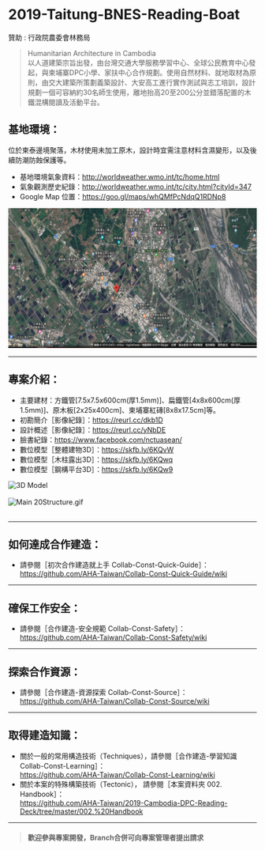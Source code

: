 # 2019-Taitung-BNES-Reading-Boat
贊助 : 行政院農委會林務局

>Humanitarian Architecture in Cambodia<br/>
>以人道建築宗旨出發，由台灣交通大學服務學習中心、全球公民教育中心發起，與柬埔寨DPC小學、家扶中心合作規劃。使用自然材料、就地取材為原則，由交大建築所策劃義築設計、大安高工進行實作測試與志工培訓，設計規劃一個可容納約30名師生使用，離地抬高20至200公分並錯落配置的木鐵混構閱讀及活動平台。<br/>

## 基地環境：<br/>
位於柬泰邊境聚落，木材使用未加工原木，設計時宜需注意材料含濕變形，以及後續防潮防蝕保護等。<br/>
* 基地環境氣象資料：http://worldweather.wmo.int/tc/home.html <br/>
* 氣象觀測歷史紀錄：http://worldweather.wmo.int/tc/city.html?cityId=347 <br/>
* Google Map 位置：https://goo.gl/maps/whQMfPcNdqQ1RDNp8  <br/>

![](https://github.com/AHA-Taiwan/2019-Taitung-BNES-Reading-Boat/blob/master/001.%20Blueprint/README%20IMAGE/GMAP.png "Google Map")
***
## 專案介紹：<br/>
* 主要建材：方鐵管[7.5x7.5x600cm(厚1.5mm)]、扁鐵管[4x8x600cm(厚1.5mm)]、原木板[2x25x400cm]、柬埔寨紅磚[8x8x17.5cm]等。
* 初勘簡介［影像紀錄］：https://reurl.cc/dkb1D
* 設計概述［影像紀錄］：https://reurl.cc/yNbDE
* 臉書紀錄：https://www.facebook.com/nctuasean/ 
* 數位模型［整體建物3D］：https://skfb.ly/6KQvW<br/>
* 數位模型［木柱露出3D］：https://skfb.ly/6KQwq<br/>
* 數位模型［鋼構平台3D］：https://skfb.ly/6KQw9<br/>

![](https://github.com/AHA-Taiwan/2019-Cambodia-DPC-Reading-Deck/blob/master/001.%20Blueprint/README%20IMAGE/DPC%20sketchfab.PNG "3D Model")
<br/>
<br/>
![](https://github.com/AHA-Taiwan/2019-Cambodia-DPC-Reading-Deck/blob/master/002.%20Handbook/Main%20Structure.gif "Main 20Structure.gif")
<br/>
<br/>
***
## 如何達成合作建造：<br/>
* 請參閱［初次合作建造就上手 Collab-Const-Quick-Guide］：<br/>
https://github.com/AHA-Taiwan/Collab-Const-Quick-Guide/wiki <br/>
***
## 確保工作安全：<br/>
* 請參閱［合作建造-安全規範 Collab-Const-Safety］：<br/>
https://github.com/AHA-Taiwan/Collab-Const-Safety/wiki <br/>
***
## 探索合作資源：<br/>
* 請參閱［合作建造-資源探索 Collab-Const-Source］：<br/>
https://github.com/AHA-Taiwan/Collab-Const-Source/wiki <br/>
***
## 取得建造知識：<br/>
* 關於一般的常用構造技術（Techniques），請參閱［合作建造-學習知識 Collab-Const-Learning］：<br/>
https://github.com/AHA-Taiwan/Collab-Const-Learning/wiki <br/>
* 關於本案的特殊構築技術（Tectonic）， 請參閱［本案資料夾 002. Handbook］：<br/>
https://github.com/AHA-Taiwan/2019-Cambodia-DPC-Reading-Deck/tree/master/002.%20Handbook <br/>
***

> #### 歡迎參與專案開發，Branch合併可向專案管理者提出請求

